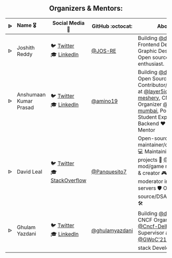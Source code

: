 <div align="center">
  <h2 align="center"> Organizers & Mentors:</h2>
</div>

|    ᐉ    |      Name :medal_military:    |     Social Media :wave:    | GitHub :octocat: | About |
|:-------------:|:-------------------|------------------|---------------|---------------|
| ᐉ | Joshith Reddy | :bird: [Twitter](https://twitter.com/JoshithReddy_g) <br>:mortar_board: [LinkedIn](https://www.linkedin.com/in/joshith-reddy-gopidi/) | [@JOS-RE](https://github.com/jos-re)  | Building [@devstrons](https://github.com/devstrons), Frontend Developer, Graphic Designer, Open source enthusiast. |
| ᐉ | Anshumaan Kumar Prasad | :bird: [Twitter](https://twitter.com/aminostwt) <br>:mortar_board: [LinkedIn](https://www.linkedin.com/in/anshumaankumarprasad) | [@amino19](https://github.com/amino19)  | Building [@devstrons](https://github.com/devstrons), Open Source Contributor/Member at [@layer5io](https://github.com/layer5io) & [meshery](https://github.com/meshery), CNCF Organizer [@navi-mumbai](https://community.cncf.io/navi-mumbai), Postman Student Expert, Backend ❤️ Golang Mentor |
| ᐉ | David Leal | :bird: [Twitter](https://twitter.com/David_Leal_7) <br>:mortar_board: [StackOverflow](https://stackoverflow.com/users/14539444/david-leal) | [@Panquesito7](https://github.com/Panquesito7)  |  Open-source maintainer/contributor 💻 Maintaining 50+ projects 🚀 [@Minetest](https://www.minetest.net) mod/game maintainer & creator 🎮 Discord moderator in 20+ servers 🛡 Open-source/DSA mentor 🛠 |
| ᐉ | Ghulam Yazdani | :bird: [Twitter](https://twitter.com/iamyazreza) <br>:mortar_board: [LinkedIn](https://www.linkedin.com/in/ghulamyazdani/) | [@ghulamyazdani](https://github.com/ghulamyazdani)  |  Building [@devstrons](https://github.com/devstrons), CNCF Organizer [@Cncf-Delhi](https://community.cncf.io/delhi/), Supervisor at [@GWoC'21❄️](https://github.com/girlscript/winter-of-contributing), Full stack Developer |
